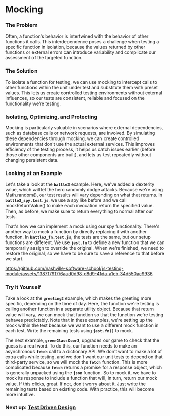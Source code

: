 # Mocking

### The Problem

Often, a function's behavior is intertwined with the behavior of other functions it calls. This interdependence poses a challenge when testing a specific function in isolation, because the values returned by other functions or external errors can introduce variability and complicate our assessment of the targeted function. 

### The Solution

To isolate a function for testing, we can use mocking to intercept calls to other functions within the unit under test and substitute them with preset values. This lets us create controlled testing environments without external influences, so our tests are consistent, reliable and focused on the functionality we're testing.

### Isolating, Optimizing, and Protecting

Mocking is particularly valuable in scenarios where external dependencies, such as database calls or network requests, are involved. By simulating these dependencies through mocking, we can create controlled environments that don't use the actual external services. This improves efficiency of the testing process, it helps us catch issues earlier (before those other components are built), and lets us test repeatedly without changing persistent data. 

### Looking at an Example

Let's take a look at the **<code>battle3</code>** example. Here, we've added a dexterity value, which will let the hero randomly dodge attacks. Because we're using Math.random(), our test results will vary depending on what that returns. In **<code>battle3_spy.test.js</code>**, we use a spy like before and we call mockReturnValue() to make each invocation return the specified value. Then, as before, we make sure to return everything to normal after our tests.

That's how we can implement a mock using our spy functionality. There's another way to mock a function by directly replacing it with another function. In **<code>battle3_fn.test.js</code>**, the tests are the same, but our setup functions are different. We use **<code>jest.fn</code>** to define a new function that we can temporarily assign to override the original. When we're finished, we need to restore the original, so we have to be sure to save a reference to that before we start.

https://github.com/nashville-software-school/js-testing-module/assets/138717917/6aad0d98-d8d9-41da-a1eb-34d550ac9936

### Try it Yourself

Take a look at the **<code>greeting2</code>** example, which makes the greeting more specific, depending on the time of day. Here, the function we're testing is calling another function in a separate utility object. Because that return value will vary, we can mock that function so that the function we're testing behaves predictably. Note that in these examples, we're setting up the mock within the test because we want to use a different mock function in each test. Write the remaining tests using **<code>jest.fn()</code>** to mock.

The next example, **<code>greenGlassDoor3</code>**, upgrades our game to check that the guess is a real word. To do this, our function needs to make an asynchronous **<code>fetch</code>** call to a dictionary API. We don't want to make a lot of extra calls while testing, and we don't want our unit tests to depend on that third-party service, so we will mock the **<code>fetch</code>** function. This is more complicated because **<code>fetch</code>** returns a promise for a response object, which is generally unpacked using the **<code>json</code>** function. So to mock it, we have to mock its response to include a function that will, in turn, return our mock value. If this clicks, great. If not, don't worry about it. Just write the remaining tests based on existing code. With practice, this will become more intuitive.

### Next up: [Test Driven Design](TDD.md)
